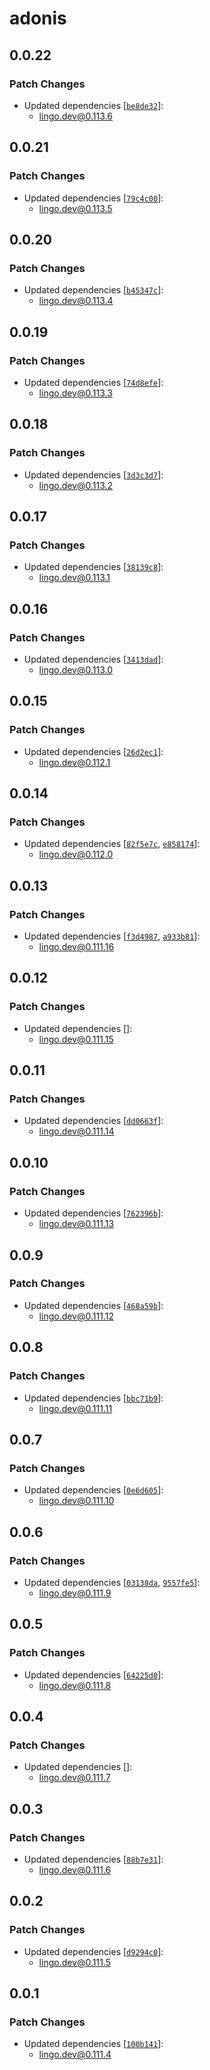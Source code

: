 # adonis

## 0.0.22

### Patch Changes

- Updated dependencies [[`be8de32`](https://github.com/lingodotdev/lingo.dev/commit/be8de3280bb5dc5f409fc7680c0e5ff6a53e2fe5)]:
  - lingo.dev@0.113.6

## 0.0.21

### Patch Changes

- Updated dependencies [[`79c4c00`](https://github.com/lingodotdev/lingo.dev/commit/79c4c00108b9c102cf53e1c090b286070a43e3d5)]:
  - lingo.dev@0.113.5

## 0.0.20

### Patch Changes

- Updated dependencies [[`b45347c`](https://github.com/lingodotdev/lingo.dev/commit/b45347c38572ee371b2bc494261b7e3e90c4aed1)]:
  - lingo.dev@0.113.4

## 0.0.19

### Patch Changes

- Updated dependencies [[`74d8efe`](https://github.com/lingodotdev/lingo.dev/commit/74d8efef8d4789f9baa5b7837e053c2571df0308)]:
  - lingo.dev@0.113.3

## 0.0.18

### Patch Changes

- Updated dependencies [[`3d3c3d7`](https://github.com/lingodotdev/lingo.dev/commit/3d3c3d783a61443da50a5d182391db33a0d29c84)]:
  - lingo.dev@0.113.2

## 0.0.17

### Patch Changes

- Updated dependencies [[`38139c8`](https://github.com/lingodotdev/lingo.dev/commit/38139c81a85001739cece60873c0c6ad711327a4)]:
  - lingo.dev@0.113.1

## 0.0.16

### Patch Changes

- Updated dependencies [[`3413dad`](https://github.com/lingodotdev/lingo.dev/commit/3413dad22af688a6d26649c4f25e18304b3caee6)]:
  - lingo.dev@0.113.0

## 0.0.15

### Patch Changes

- Updated dependencies [[`26d2ec1`](https://github.com/lingodotdev/lingo.dev/commit/26d2ec155c5868a5bdce1027cd76a5a2d4f8f2b1)]:
  - lingo.dev@0.112.1

## 0.0.14

### Patch Changes

- Updated dependencies [[`82f5e7c`](https://github.com/lingodotdev/lingo.dev/commit/82f5e7cdde9a2a15b4c2a7fcb8c67ed64eab596b), [`e858174`](https://github.com/lingodotdev/lingo.dev/commit/e858174fd5165e0ea3e3f25fa1fc3edb292bc58f)]:
  - lingo.dev@0.112.0

## 0.0.13

### Patch Changes

- Updated dependencies [[`f3d4987`](https://github.com/lingodotdev/lingo.dev/commit/f3d4987ddc393c28d488f030c087f3e99a667975), [`a933b81`](https://github.com/lingodotdev/lingo.dev/commit/a933b8102763e0481f088c847da53e0eee3f0617)]:
  - lingo.dev@0.111.16

## 0.0.12

### Patch Changes

- Updated dependencies []:
  - lingo.dev@0.111.15

## 0.0.11

### Patch Changes

- Updated dependencies [[`dd0663f`](https://github.com/lingodotdev/lingo.dev/commit/dd0663fdcdd0ff4fd5748386758a8c20f9e52a4b)]:
  - lingo.dev@0.111.14

## 0.0.10

### Patch Changes

- Updated dependencies [[`762396b`](https://github.com/lingodotdev/lingo.dev/commit/762396bb37110dbe3e4e000edb27892b318aa3ef)]:
  - lingo.dev@0.111.13

## 0.0.9

### Patch Changes

- Updated dependencies [[`468a59b`](https://github.com/lingodotdev/lingo.dev/commit/468a59b89736c72253b1f32abbf30a950e5434ec)]:
  - lingo.dev@0.111.12

## 0.0.8

### Patch Changes

- Updated dependencies [[`bbc71b9`](https://github.com/lingodotdev/lingo.dev/commit/bbc71b9948ccc289c9669d8b0c276c9596f6a5e7)]:
  - lingo.dev@0.111.11

## 0.0.7

### Patch Changes

- Updated dependencies [[`0e6d605`](https://github.com/lingodotdev/lingo.dev/commit/0e6d605a9ad6835bef26c40895760c652a69b7a2)]:
  - lingo.dev@0.111.10

## 0.0.6

### Patch Changes

- Updated dependencies [[`03138da`](https://github.com/lingodotdev/lingo.dev/commit/03138dac37e869e2e99702ffd3c76532f1c58aa6), [`9557fe5`](https://github.com/lingodotdev/lingo.dev/commit/9557fe572d3e4a1a4d8c1e35417fe3b7531c3d52)]:
  - lingo.dev@0.111.9

## 0.0.5

### Patch Changes

- Updated dependencies [[`64225d0`](https://github.com/lingodotdev/lingo.dev/commit/64225d073999d599ba86f65fee8e08e3e5f2800b)]:
  - lingo.dev@0.111.8

## 0.0.4

### Patch Changes

- Updated dependencies []:
  - lingo.dev@0.111.7

## 0.0.3

### Patch Changes

- Updated dependencies [[`88b7e31`](https://github.com/lingodotdev/lingo.dev/commit/88b7e3132c77d0a1e823de4ee6ef5a96a3098b97)]:
  - lingo.dev@0.111.6

## 0.0.2

### Patch Changes

- Updated dependencies [[`d9294c0`](https://github.com/lingodotdev/lingo.dev/commit/d9294c0bbb993454ad3654f77dd48d82211e0465)]:
  - lingo.dev@0.111.5

## 0.0.1

### Patch Changes

- Updated dependencies [[`100b141`](https://github.com/lingodotdev/lingo.dev/commit/100b141d2143e33b603830475ba55089dc421e3d)]:
  - lingo.dev@0.111.4
